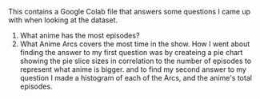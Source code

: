This contains a Google Colab file that answers some questions I came up with when looking at the dataset.
1.	What anime has the most episodes?
2.	What Anime Arcs covers the most time in the show.
How I went about finding the answer to my first question was by createing a pie chart showing the pie slice sizes in correlation to the number of episodes to represent what anime is bigger.
and to find my second answer to my question I made a histogram of each of the Arcs, and the anime's total episodes.
